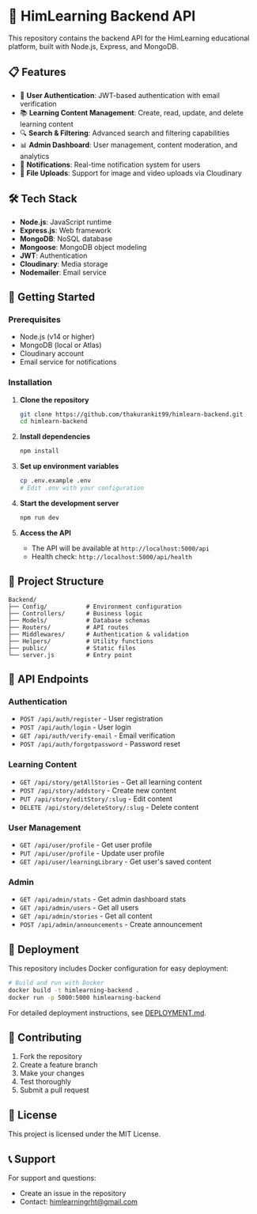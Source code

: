 # 🚀 HimLearning Backend API

This repository contains the backend API for the HimLearning educational platform, built with Node.js, Express, and MongoDB.

## 📋 Features

- 👤 **User Authentication**: JWT-based authentication with email verification
- 📚 **Learning Content Management**: Create, read, update, and delete learning content
- 🔍 **Search & Filtering**: Advanced search and filtering capabilities
- 📊 **Admin Dashboard**: User management, content moderation, and analytics
- 🔔 **Notifications**: Real-time notification system for users
- 📁 **File Uploads**: Support for image and video uploads via Cloudinary

## 🛠️ Tech Stack

- **Node.js**: JavaScript runtime
- **Express.js**: Web framework
- **MongoDB**: NoSQL database
- **Mongoose**: MongoDB object modeling
- **JWT**: Authentication
- **Cloudinary**: Media storage
- **Nodemailer**: Email service

## 🚀 Getting Started

### Prerequisites

- Node.js (v14 or higher)
- MongoDB (local or Atlas)
- Cloudinary account
- Email service for notifications

### Installation

1. **Clone the repository**
   ```bash
   git clone https://github.com/thakurankit99/himlearn-backend.git
   cd himlearn-backend
   ```

2. **Install dependencies**
   ```bash
   npm install
   ```

3. **Set up environment variables**
   ```bash
   cp .env.example .env
   # Edit .env with your configuration
   ```

4. **Start the development server**
   ```bash
   npm run dev
   ```

5. **Access the API**
   - The API will be available at `http://localhost:5000/api`
   - Health check: `http://localhost:5000/api/health`

## 📁 Project Structure

```
Backend/
├── Config/           # Environment configuration
├── Controllers/      # Business logic
├── Models/           # Database schemas
├── Routers/          # API routes
├── Middlewares/      # Authentication & validation
├── Helpers/          # Utility functions
├── public/           # Static files
└── server.js         # Entry point
```

## 🔐 API Endpoints

### Authentication
- `POST /api/auth/register` - User registration
- `POST /api/auth/login` - User login
- `GET /api/auth/verify-email` - Email verification
- `POST /api/auth/forgotpassword` - Password reset

### Learning Content
- `GET /api/story/getAllStories` - Get all learning content
- `POST /api/story/addstory` - Create new content
- `PUT /api/story/editStory/:slug` - Edit content
- `DELETE /api/story/deleteStory/:slug` - Delete content

### User Management
- `GET /api/user/profile` - Get user profile
- `PUT /api/user/profile` - Update user profile
- `GET /api/user/learningLibrary` - Get user's saved content

### Admin
- `GET /api/admin/stats` - Get admin dashboard stats
- `GET /api/admin/users` - Get all users
- `GET /api/admin/stories` - Get all content
- `POST /api/admin/announcements` - Create announcement

## 🐳 Deployment

This repository includes Docker configuration for easy deployment:

```bash
# Build and run with Docker
docker build -t himlearning-backend .
docker run -p 5000:5000 himlearning-backend
```

For detailed deployment instructions, see [DEPLOYMENT.md](DEPLOYMENT.md).

## 🤝 Contributing

1. Fork the repository
2. Create a feature branch
3. Make your changes
4. Test thoroughly
5. Submit a pull request

## 📄 License

This project is licensed under the MIT License.

## 📞 Support

For support and questions:
- Create an issue in the repository
- Contact: himlearningrht@gmail.com 